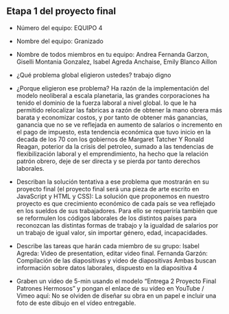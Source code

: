 ## Etapa 1 del proyecto final
- Número del equipo: EQUIPO 4
- Nombre del equipo:  Granizado
- Nombre de todos miembros en tu equipo: Andrea Fernanda Garzon, Giselli Montania Gonzalez, Isabel Agreda Anchaise, Emily Blanco Aillon
- ¿Qué problema global eligieron ustedes? trabajo  digno
- ¿Porque eligieron ese problema? Ha razón de la implementación del modelo neoliberal a escala planetaria, las grandes corporaciones ha tenido el dominio de la fuerza laboral a nivel global. lo que le ha permitido relocalizar las fabricas a razón de obtener la mano obrera más barata y economizar costos, y por tanto de obtener más ganancias, ganancia que no se ve reflejada en aumento de salarios o incremento en el pago de impuesto, esta tendencia económica que tuvo inicio en la decada de los 70 con los gobiernos de Margaret Tatcher Y Ronald Reagan, poterior da la crisis del petroleo, sumado a las tendencias de flexibilización laboral y el emprendimiento, ha hecho que la relación patrón obrero, deje de ser directa y se pierda por tanto derechos laborales.
- Describan la solución tentativa a ese problema que mostrarán en su proyecto final (el proyecto final será una pieza de arte escrito en JavaScript y HTML y CSS):
La solución que proponemos en nuestro proyecto es que crecimiento  económico de cada país se vea reflejado en los sueldos de sus trabajadores.
Para ello se requeriría también que se reformulen los códigos laborales de los distintos países para reconozcan las distintas formas de trabajo y la igualdad de salarios por un trabajo de igual valor, sin importar género, edad, incapacidades.

- Describe las tareas que harán cada miembro de su grupo: 
Isabel Agreda: Video de presentation, editar video final.
Fernanda Garzón: Compilación de las diapositivas y video de diapositivas
Ambas buscan información sobre datos laborales, dispuesto en la diapositiva 4

- Graben un video de 5-min usando el modelo “Entrega 2 Proyecto Final Patrones Hermosos” y pongan el enlace de su vídeo en YouTube / Vimeo aquí:
No se olviden de diseñar su obra en un papel e incluir una foto de este dibujo en el vídeo entregable.

